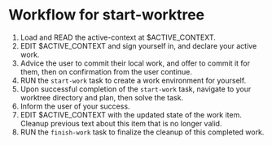 # Workflow for start-worktree

1. Load and READ the active-context at $ACTIVE_CONTEXT. 
2. EDIT $ACTIVE_CONTEXT and sign yourself in, and declare your active work.
3. Advice the user to commit their local work, and offer to commit it for them, then on confirmation from the user continue.
4. RUN the `start-work` task to create a work environment for yourself.
5. Upon successful completion of the `start-work` task, navigate to your worktree directory and plan, then solve the task.
6. Inform the user of your success.
7. EDIT $ACTIVE_CONTEXT with the updated state of the work item. Cleanup previous text about this item that is no longer valid.
8. RUN the `finish-work` task to finalize the cleanup of this completed work.